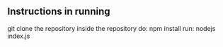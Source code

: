 Instructions in running
---------------------------
git clone the repository
inside the repository do: npm install
run: nodejs index.js
